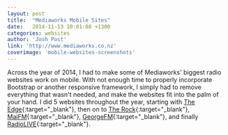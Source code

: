 ```yaml
---
layout: post
title:  "Mediaworks Mobile Sites"
date:   2014-11-13 10:01:08 +1300
categories: websites
author: 'Josh Post'
link: 'http://www.mediaworks.co.nz'
coverimage: 'mobile-websites-screenshots'
---
```


Across the year of 2014, I had to make some of Mediaworks' biggest radio websites work on mobile. With not enough time to properly incorporate Bootstrap or another responsive framework, I simply had to remove everything that wasn't needed, and make the websites fit into the palm of your hand. I did 5 websites throughout the year, starting with [The Edge]{:target="_blank"}, then on to [The Rock]{:target="_blank"}, [MaiFM]{:target="_blank"}, [GeorgeFM]{:target="_blank"}, and finally [RadioLIVE]{:target="_blank"}.

[GeorgeFM]: http://www.georgefm.co.nz
[The Rock]: http://www.therock.net.nz
[MaiFM]: http://www.maifm.co.nz
[The Edge]: http://www.theedge.co.nz
[RadioLIVE]: http://radiolive.co.nz
